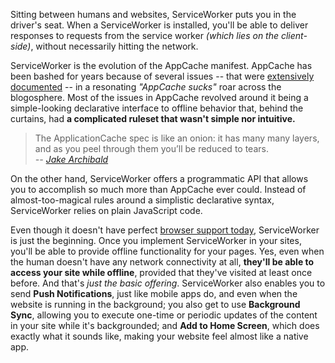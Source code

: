 Sitting between humans and websites, ServiceWorker puts you in the driver's seat. When a ServiceWorker is installed, you'll be able to  deliver responses to requests from the service worker _(which lies on the client-side)_, without necessarily hitting the network.

ServiceWorker is the evolution of the AppCache manifest. AppCache has been bashed for years because of several issues -- that were [extensively documented][1] -- in a resonating _"AppCache sucks"_ roar across the blogosphere. Most of the issues in AppCache revolved around it being a simple-looking declarative interface to offline behavior that, behind the curtains, had **a complicated ruleset that wasn't simple nor intuitive.**

> The ApplicationCache spec is like an onion: it has many many layers, and as you peel through them you’ll be reduced to tears.  
> _-- [Jake Archibald][2]_

On the other hand, ServiceWorker offers a programmatic API that allows you to accomplish so much more than AppCache ever could. Instead of almost-too-magical rules around a simplistic declarative syntax, ServiceWorker relies on plain JavaScript code.

Even though it doesn't have perfect [browser support today][3], ServiceWorker is just the beginning. Once you implement ServiceWorker in your sites, you'll be able to provide offline functionality for your pages. Yes, even when the human doesn't have any network connectivity at all, **they'll be able to access your site while offline**, provided that they've visited at least once before. And that's _just the basic offering_. ServiceWorker also enables you to send **Push Notifications**, just like mobile apps do, and even when the website is running in the background; you also get to use **Background Sync**, allowing you to execute one-time or periodic updates of the content in your site while it's backgrounded; and **Add to Home Screen**, which does exactly what it sounds like, making your website feel almost like a native app.

[1]: http://alistapart.com/article/application-cache-is-a-douchebag "Application Cache is a Douchebag - alistapart.com"
[2]: https://twitter.com/jaffathecake "@jaffathecake on Twitter"
[3]: https://jakearchibald.github.io/isserviceworkerready/ "Is ServiceWorker Ready?"
